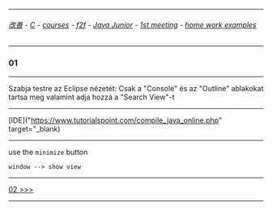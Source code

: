 
---

###### [改善](https://github.com/ttltrk/0C/blob/master/README.MD) - [C](https://github.com/ttltrk/PRG/blob/master/CODING.MD) - [courses](https://github.com/ttltrk/Courses/blob/master/README.MD) - [f2f](https://github.com/ttltrk/Courses/blob/master/F2F/F2F.MD) - [Java Junior](https://github.com/ttltrk/PRG/blob/master/JAVA/DOC/BJM/TOMI/JJ.MD) - [1st meeting](https://github.com/ttltrk/PRG/blob/master/JAVA/DOC/BJM/TOMI/01/1st.md) - [home work examples](https://github.com/ttltrk/PRG/blob/master/JAVA/DOC/BJM/TOMI/01/feladat.md)

---

### 01

---

Szabja testre az Eclipse nézetét: Csak a "Console" és az "Outline" ablakokat tartsa meg valamint adja hozzá a "Search View"-t

---

[IDE]("https://www.tutorialspoint.com/compile_java_online.php" target="_blank)

---

use the ```minimize``` button

```
window --> show view
```

---

[02 >>>](https://github.com/ttltrk/PRG/blob/master/JAVA/DOC/BJM/TOMI/01/EX/02/02.MD)

---


